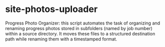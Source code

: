 # site-photos-uploader
Progress Photo Organizer: this script automates the task of organizing and renaming progress photos stored in subfolders (named by job number) within a source directory. It moves these files to a structured destination path while renaming them with a timestamped format.
